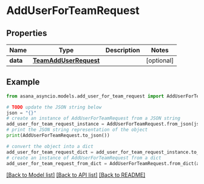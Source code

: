 # AddUserForTeamRequest


## Properties

Name | Type | Description | Notes
------------ | ------------- | ------------- | -------------
**data** | [**TeamAddUserRequest**](TeamAddUserRequest.md) |  | [optional] 

## Example

```python
from asana_asyncio.models.add_user_for_team_request import AddUserForTeamRequest

# TODO update the JSON string below
json = "{}"
# create an instance of AddUserForTeamRequest from a JSON string
add_user_for_team_request_instance = AddUserForTeamRequest.from_json(json)
# print the JSON string representation of the object
print(AddUserForTeamRequest.to_json())

# convert the object into a dict
add_user_for_team_request_dict = add_user_for_team_request_instance.to_dict()
# create an instance of AddUserForTeamRequest from a dict
add_user_for_team_request_from_dict = AddUserForTeamRequest.from_dict(add_user_for_team_request_dict)
```
[[Back to Model list]](../README.md#documentation-for-models) [[Back to API list]](../README.md#documentation-for-api-endpoints) [[Back to README]](../README.md)


